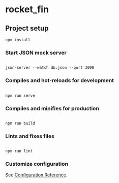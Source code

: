 # rocket_fin

## Project setup

```
npm install
```

### Start JSON mock server

```

json-server --watch db.json --port 3000

```

### Compiles and hot-reloads for development

```

npm run serve

```

### Compiles and minifies for production

```

npm run build

```

### Lints and fixes files

```

npm run lint

```

### Customize configuration

See [Configuration Reference](https://cli.vuejs.org/config/).

```

```
